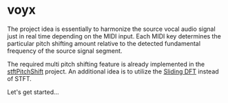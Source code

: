 # voyx

The project idea is essentially to harmonize the source vocal audio signal just in real time depending on the MIDI input. Each MIDI key determines the particular pitch shifting amount relative to the detected fundamental frequency of the source signal segment.

The required multi pitch shifting feature is already implemented in the [stftPitchShift](https://github.com/jurihock/stftPitchShift) project. An additional idea is to utilize the [Sliding DFT](https://github.com/jurihock/sdft) instead of STFT.

Let's get started...
